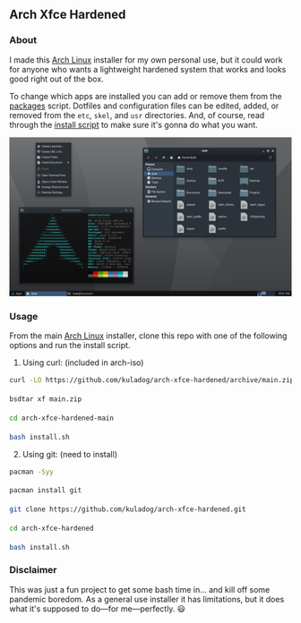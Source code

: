 ## Arch Xfce Hardened

### About

I made this [Arch Linux](https://archlinux.org/) installer for my own personal use, but it could work for anyone who wants a lightweight hardened system that works and looks good right out of the box.

To change which apps are installed you can add or remove them from the [packages](https://github.com/kuladog/arch-xfce-hardened/blob/main/packages) script. Dotfiles and configuration files can be edited, added, or removed from the `etc`, `skel`, and `usr` directories. And, of course, read through the [install script](https://github.com/kuladog/arch-xfce-hardened/blob/main/install.sh) to make sure it's gonna do what you want.

![alt text](screen.png "Arch Xfce")

### Usage

From the main [Arch Linux](https://archlinux.org/) installer, clone this repo with one of the following options and run the install script.
 
1. Using curl: (included in arch-iso)
```sh
curl -LO https://github.com/kuladog/arch-xfce-hardened/archive/main.zip

bsdtar xf main.zip

cd arch-xfce-hardened-main

bash install.sh
```

2. Using git: (need to install)
```sh
pacman -Syy

pacman install git

git clone https://github.com/kuladog/arch-xfce-hardened.git

cd arch-xfce-hardened

bash install.sh
```

### Disclaimer

This was just a fun project to get some bash time in... and kill off some pandemic boredom. As a general use installer it has limitations, but it does what it's supposed to do—for me—perfectly. :smiley:
